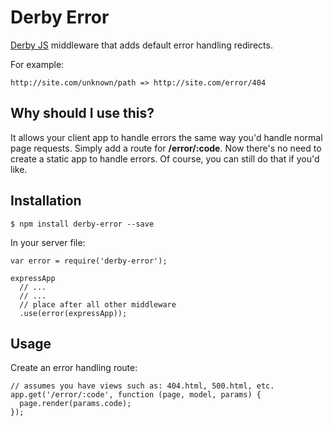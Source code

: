 Derby Error
===========

[Derby JS](http://derbyjs.com) middleware that adds default error handling redirects.

For example:

    http://site.com/unknown/path => http://site.com/error/404

Why should I use this?
----------------------

It allows your client app to handle errors the same way you'd handle normal page requests.
Simply add a route for **/error/:code**.
Now there's no need to create a static app to handle errors.
Of course, you can still do that if you'd like.

Installation
------------

    $ npm install derby-error --save

In your server file:

    var error = require('derby-error');

    expressApp
      // ...
      // ...
      // place after all other middleware
      .use(error(expressApp));

Usage
-----

Create an error handling route:

    // assumes you have views such as: 404.html, 500.html, etc.
    app.get('/error/:code', function (page, model, params) {
      page.render(params.code);
    });
